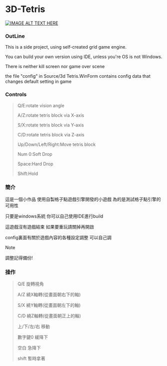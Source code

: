 # 3D-Tetris
[![IMAGE ALT TEXT HERE](https://img.youtube.com/vi/rDNiUyrNLas/0.jpg)](https://www.youtube.com/watch?v=rDNiUyrNLas)

### OutLine

This is a side project, using self-created grid game engine.

You can build your own version using IDE, unless you're OS is not Windows.

There is neither kill screen nor game over scene

the file "config" in Source/3d Tetris.WinForm contains config data that changes default setting in game

### Controls 

> Q/E:rotate vision angle
> 
> A/Z:rotate tetris block via X-axis
> 
> S/X:rotate tetris block via Y-axis
> 
> C/D:rotate tetris block via Z-axis
> 
> Up/Down/Left/Right:Move tetris block
> 
> Num 0:Soft Drop
> 
> Space:Hard Drop
> 
> Shift:Hold

### 簡介

這是一個小作品 使用自製格子點遊戲引擎開發的小遊戲 為的是測試格子點引擎的可用性

只要是windows系統 你可以自己使用IDE進行build

這遊戲沒有遊戲結束 如果要重玩請關掉再開啟


config裏面有關於遊戲內容的各種設定調整
可以自己調

> [!NOTE]
> 調整記得備份!

### 操作


> Q/E 旋轉視角
> 
> A/Z 繞X軸轉(從畫面朝右下的軸)
> 
> S/X 繞Y軸轉(從畫面朝左下的軸)
> 
> C/D 繞Z軸轉(從畫面朝正上的軸)
> 
> 上/下/左/右 移動
> 
> 數字鍵0 緩降下
> 
> 空白 急降下
> 
> shift 暫時拿著



